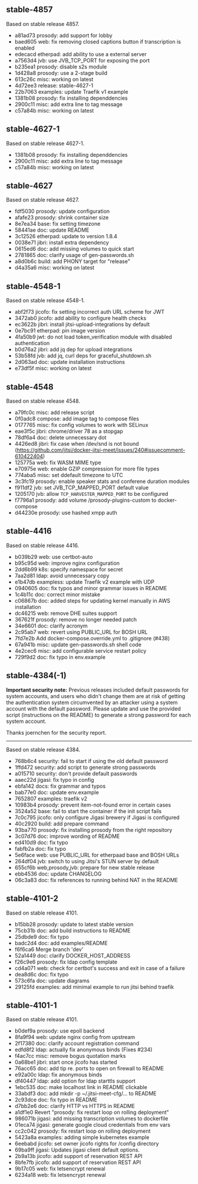 ## stable-4857

Based on stable release 4857.

* a81ad73 prosody: add support for lobby
* baed605 web: fix removing closed captions button if transcription is enabled
* edecacd etherpad: add ability to use a external server
* a7563d4 jvb: use JVB_TCP_PORT for exposing the port
* b235ea1 prosody: disable s2s module
* 1d428a8 prosody: use a 2-stage build
* 613c26c misc: working on latest
* 4d72ee3 release: stable-4627-1
* 22b7063 examples: update Traefik v1 example
* 1381b08 prosody: fix installing dependdencies
* 2900c11 misc: add extra line to tag message
* c57a84b misc: working on latest

## stable-4627-1

Based on stable release 4627-1.

* 1381b08 prosody: fix installing dependdencies
* 2900c11 misc: add extra line to tag message
* c57a84b misc: working on latest

## stable-4627

Based on stable release 4627.

* fdf5030 prosody: update configuration
* afafe23 prosody: shrink container size
* 8e7ea34 base: fix setting timezone
* 58441ae doc: update README
* 3c12526 etherpad: update to version 1.8.4
* 0038e71 jibri: install extra dependency
* 0615ed6 doc: add missing volumes to quick start
* 2781865 doc: clarify usage of gen-passwords.sh
* a8d0b6c build: add PHONY target for "release"
* d4a35a6 misc: working on latest

## stable-4548-1

Based on stable release 4548-1.

* abf2f73 jicofo: fix setting incorrect auth URL scheme for JWT
* 3472ab0 jicofo: add ability to configure health checks
* ec3622b jibri: install jitsi-upload-integrations by default
* 0e7bc91 etherpad: pin image version
* 4fa50b9 jwt: do not load token_verification module with disabled authentication
* b0d76a2 jibri: add jq dep for upload integrations
* 53b58fd jvb: add jq, curl deps for graceful_shutdown.sh
* 2d063ad doc: update installation instructions
* e73df5f misc: working on latest

## stable-4548

Based on stable release 4548.

* a79fc0c misc: add release script
* 0f0adc8 compose: add image tag to compose files
* 0177765 misc: fix config volumes to work with SELinux
* eae3f5c jibri: chrome/driver 78 as a stopgap
* 78df6a4 doc: delete unnecessary dot
* 4426ed8 jibri: fix case when /dev/snd is not bound (https://github.com/jitsi/docker-jitsi-meet/issues/240#issuecomment-610422404)
* 125775a web: fix WASM MIME type
* e70975e web: enable GZIP compression for more file types
* 774aba5 misc: set ddefault timezone to UTC
* 3c3fc19 prosody: enable speaker stats and conferene duration modules
* f911df2 jvb: set JVB_TCP_MAPPED_PORT default value
* 1205170 jvb: allow `TCP_HARVESTER_MAPPED_PORT` to be configured
* f7796a1 prosody: add volume  /prosody-plugins-custom to docker-compose
* d44230e prosody: use hashed xmpp auth

## stable-4416

Based on stable release 4416.

* b039b29 web: use certbot-auto
* b95c95d web: improve nginx configuration
* 2dd6b99 k8s: specify namespace for secret
* 7aa2d81 ldap: avoid unnecessary copy
* e1b47db exampless: update Traefik v2 example with UDP
* 0940605 doc: fix typos and minor grammar issues in README
* 1c4b11c doc: correct minor mistake
* c06867b doc: added steps for updating kernel manually in AWS installation
* dc46215 web: remove DHE suites support
* 367621f prosody: remove no longer needed patch
* 34e6601 doc: clarify acronym
* 2c95ab7 web: revert using PUBLIC_URL for BOSH URL
* 7fd7e2b Add docker-compose.override.yml to .gitignore (#438)
* 67a941b misc: update gen-passwords.sh shell code
* 4e2cec6 misc: add configurable service restart policy
* 729f9d2 doc: fix typo in env.example

## stable-4384(-1)

**Important security note:** Previous releases included default passwords for
system accounts, and users who didn't change them are at risk of getting
the authentication system circumvented by an attacker using a system account
with the default password. Please update and use the provided script
(instructions on the README) to generate a strong password for each system
account.

Thanks joernchen for the security report.

<hr/>

Based on stable release 4384.

* 768b6c4 security: fail to start if using the old default password
* 1ffd472 security: add script to generate strong passwords
* a015710 security: don't provide default passwords
* aaec22d jigasi: fix typo in config
* ebfa142 docs: fix grammar and typos
* bab77e0 doc: update env.example
* 7652807 examples: traefik v2
* 10983b4 prosody: prevent item-not-found error in certain cases
* 3524a52 base: fail to start the container if the init script fails
* 7c0c795 jicofo: only configure Jigasi brewery if Jigasi is configured
* 40c2920 build: add prepare command
* 93ba770 prosody: fix installing prosody from the right repository
* 3c07d76 doc: improve wording of README
* ed410d9 doc: fix typo
* fabfb2a doc: fix typo
* 5e6face web: use PUBLIC_URL for etherpaad base and BOSH URLs
* 264df04 jvb: switch to using Jitsi's STUN server by default
* 655cf6b web,prosody,jvb: prepare for new stable release
* ebb4536 doc: update CHANGELOG
* 06c3a83 doc: fix references to running behind NAT in the README

## stable-4101-2

Based on stable release 4101.

* b15bb28 prosody: update to latest stable version
* 75cb31b doc: add build instructions to README
* 25dbde9 doc: fix typo
* badc2d4 doc: add examples/README
* f6f6ca6 Merge branch 'dev'
* 52a1449 doc: clarify DOCKER_HOST_ADDRESS
* f26c9e6 prosody: fix ldap config template
* cd4a071 web: check for certbot's success and exit in case of a failure
* dea8d6c doc: fix typo
* 573c6fa doc: update diagrams
* 29125fd examples: add minimal example to run jitsi behind traefik

## stable-4101-1

Based on stable release 4101.

* b0def9a prosody: use epoll backend
* 8fa9f94 web: update nginx config from upstream
* 2f17380 doc: clarify account registration command
* edfd8f2 ldap: actually fix anonymous binds (Fixes #234)
* f4ac7cc misc: remove bogus quotation marks
* 0a68be1 jibri: start once jicofo has started
* 76acc65 doc: add tip re. ports to open on firewall to README
* e92a00c ldap: fix anonymous binds
* df40447 ldap: add option for ldap starttls support
* 1ebc535 doc: make localhost link in README clickable
* 33abdf3 doc: add mkdir -p ~/.jitsi-meet-cfg/... to README
* 2c93dce doc: fix typo in README
* d7bb2e6 doc: clarify HTTP vs HTTPS in README
* a1df1e0 Revert "prosody: fix restart loop on rolling deployment"
* 986071b jigasi: add missing transcription volumes to dockerfile
* 01eca74 jigasi: generate google cloud credentials from env vars
* cc2c042 prosody: fix restart loop on rolling deployment
* 5423a8a examples: adding simple kubernetes example
* 6eebabd jicofo: set owner jicofo rights for /config directory
* 69ba9ff jigasi: Updates jigasi client default options.
* 2b9a13b jicofo: add support of reservation REST API
* 8bfe7fb jicofo: add support of reservation REST API
* 9b17c05 web: fix letsencrypt renewal
* 6234a18 web: fix letsencrypt renewal
